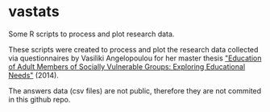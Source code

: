 vastats
=======

Some R scripts to process and plot research data.

These scripts were created to process and plot the research data 
collected via questionnaires by Vasiliki Angelopoulou for her master thesis
["Education of Adult Members of Socially Vulnerable Groups: Exploring Educational Needs"](diplwmatikh.aggelopoulou.vasiliki.pdf)
(2014).

The answers data (csv files) are not public, therefore they are not commited in this github repo.
